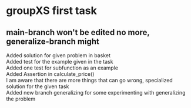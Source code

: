 # groupXS first task
## main-branch won't be edited no more, generalize-branch might
<p> 
Added solution for given problem in basket <br>
Added test for the example given in the task <br>
Added one test for subfunction as an example <br>
Added Assertion in calculate_price() <br>
I am aware that there are more things that can go wrong, specialized solution for the given task <br>
Added new branch generalizing for some experimenting with generalizing the problem <br>
</p>
